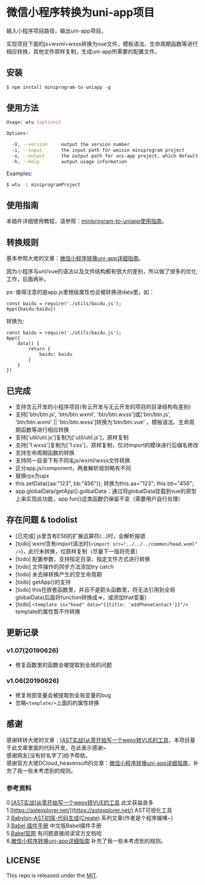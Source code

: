 # 微信小程序转换为uni-app项目   
   
输入小程序项目路径，输出uni-app项目。
   
实现项目下面的js+wxml+wxss转换为vue文件，模板语法、生命周期函数等进行相应转换，其他文件原样复制，生成uni-app所需要的配置文件。   
   
        
## 安装   
   
```js
$ npm install miniprogram-to-uniapp -g
```

## 使用方法

```sh
Usage: wtu [options]

Options:

  -V, --version     output the version number
  -i, --input       the input path for weixin miniprogram project
  -o, --output      the output path for uni-app project, which default value is process.cwd()
  -h, --help        output usage information

```

Examples:

```sh
$ wtu -i miniprogramProject
```

## 使用指南

本插件详细使用教程，请参照：[miniprogram-to-uniapp使用指南](http://ask.dcloud.net.cn/article/36037)。


## 转换规则   
基本参照大佬的文章：[微信小程序转换uni-app详细指南](http://ask.dcloud.net.cn/article/35786)。

因为小程序与uni/vue的语法以及文件结构都有很大的差别，所以做了很多的优化工作，后面再补。

ps: 值得注意的是app.js里根级属性也会被转换进data里，如：
``` javasctipt
const baidu = require('./utils/baidu.js');
App({baidu:baidu})
```

转换为:
``` javasctipt
const baidu = require('./utils/baidu.js');
App({
    data() { 
        return {
            baidu: baidu
        }      
    }   
})
```
   

## 已完成   
* 支持含云开发的小程序项目(有云开发与无云开发的项目的目录结构有差别)   
* 支持['btn/btn.js', 'btn/btn.wxml', 'btn/btn.wxss']或['btn/btn.js', 'btn/btn.wxml' || 'btn/btn.wxss']转换为'btn/btn.vue' ，模板语法、生命周期函数等进行相应转换  
* 支持['util/util.js']复制为['util/util.js']，原样复制   
* 支持['1.wxss']复制为['1.css']，原样复制，仅对import的模块进行后缀名修改   
* 支持生命周期函数的转换   
* 支持同一目录下有不同名js/wxml/wxss文件转换   
* 区分app.js/component，两者解析规则略有不同   
* 替换rpx为upx   
* this.setData({aa:"123", bb:"456"}); 转换为this.aa="123"; this.bb="456";   
* app.globalData/getApp().golbalData：通过将globalData挂载到vue的原型上来实现此功能，app.fun()这类函数仍保留不变（需要用户自行处理）   
   
   
    
## 存在问题 & todolist   
* [已完成] js里含有ES6的扩展运算符(...)时，会解析报错   
* [todo] wxml含有import语法时(```<import src="../../../common/head.wxml" />```)，此行未转换，仅原样复制（尽量下一版将完善）   
* [todo] 配置参数，支持指定目录、指定文件方式进行转换   
* [todo] 文件操作的同步方法添加try catch    
* [todo] 未去掉转换产生的空生命周期    
* [todo] getApp()的支持    
* [todo] this在嵌套函数里，并且不是箭头函数里，将无法引用到全局globalData(后面将function转换成=>，或添加that变量)
* [todo] ```<template is="head" data="{{title: 'addPhoneContact'}}"/>``` template的属性暂不作转换
   

   
## 更新记录   
### v1.07(20190626)   
* 修复函数里的函数会被提取到全局的问题   

   
### v1.06(20190626)   
* 修复局部变量会被提取到全局变量的bug   
* 忽略```<template/>```上面的的属性转换   
   
    
## 感谢   
感谢转转大佬的文章：[[AST实战]从零开始写一个wepy转VUE的工具](https://juejin.im/post/5c877cd35188257e3b14a1bc#heading-14)，本项目基于此文章里面的代码开发，在此表示感谢~   
感谢网友[没有好名字了]给予帮助。   
感谢官方大佬DCloud_heavensoft的文章：[微信小程序转换uni-app详细指南](http://ask.dcloud.net.cn/article/35786)，补充了我一些未考虑到的规则。   
   
   
   
### 参考资料   
0.[[AST实战]从零开始写一个wepy转VUE的工具](https://juejin.im/post/5c877cd35188257e3b14a1bc#heading-14)   此文获益良多   
1.[https://astexplorer.net/](https://astexplorer.net/)   AST可视化工具   
2.[Babylon-AST初探-代码生成(Create)](https://summerrouxin.github.io/2018/05/22/ast-create/Javascript-Babylon-AST-create/)   系列文章(作者是个程序媛噢~)   
3.[Babel 插件手册](https://github.com/jamiebuilds/babel-handbook/blob/master/translations/zh-Hans/plugin-handbook.md#toc-inserting-into-a-container)  中文版Babel插件手册   
5.[Babel官网](https://babeljs.io/docs/en/babel-types)   有问题直接阅读官方文档哈   
6.[微信小程序转换uni-app详细指南](http://ask.dcloud.net.cn/article/35786)  补充了我一些未考虑到的规则。   
   
   
## LICENSE
This repo is released under the [MIT](http://opensource.org/licenses/MIT).